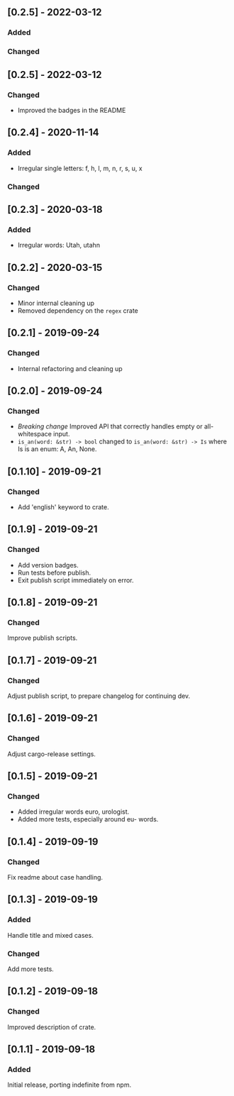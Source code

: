## [0.2.5] - 2022-03-12
### Added

### Changed

## [0.2.5] - 2022-03-12
### Changed
- Improved the badges in the README

## [0.2.4] - 2020-11-14
### Added
- Irregular single letters: f, h, l, m, n, r, s, u, x

### Changed

## [0.2.3] - 2020-03-18
### Added
- Irregular words: Utah, utahn

## [0.2.2] - 2020-03-15
### Changed
- Minor internal cleaning up
- Removed dependency on the `regex` crate

## [0.2.1] - 2019-09-24
### Changed
- Internal refactoring and cleaning up

## [0.2.0] - 2019-09-24
### Changed
- *Breaking change* Improved API that correctly handles empty or all-whitespace input.
- `is_an(word: &str) -> bool` changed to `is_an(word: &str) -> Is` where Is is an enum: A, An, None.

## [0.1.10] - 2019-09-21
### Changed
- Add 'english' keyword to crate.

## [0.1.9] - 2019-09-21
### Changed
- Add version badges.
- Run tests before publish.
- Exit publish script immediately on error.

## [0.1.8] - 2019-09-21
### Changed
Improve publish scripts.

## [0.1.7] - 2019-09-21
### Changed
Adjust publish script, to prepare changelog for continuing dev.
## [0.1.6] - 2019-09-21
### Changed
Adjust cargo-release settings.

## [0.1.5] - 2019-09-21
### Changed
- Added irregular words euro, urologist.
- Added more tests, especially around eu- words.

## [0.1.4] - 2019-09-19
### Changed
Fix readme about case handling.

## [0.1.3] - 2019-09-19
### Added
Handle title and mixed cases. 

### Changed
Add more tests.

## [0.1.2] - 2019-09-18
### Changed
Improved description of crate.

## [0.1.1] - 2019-09-18
### Added
Initial release, porting indefinite from npm.
